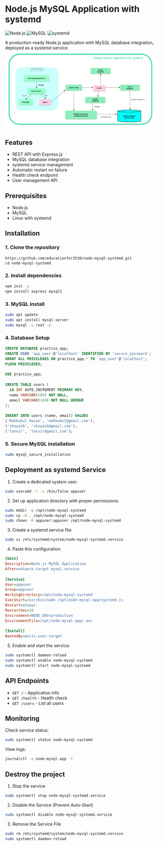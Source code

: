 # Node.js MySQL Application with systemd

![Node.js](https://img.shields.io/badge/Node.js-18.x-green)
![MySQL](https://img.shields.io/badge/MySQL-8.0-blue)
![systemd](https://img.shields.io/badge/systemd-Service-red)

A production-ready Node.js application with MySQL database integration, deployed as a systemd service.
![Demo Animation](nodejs.gif)

## Features
- REST API with Express.js
- MySQL database integration
- systemd service management
- Automatic restart on failure
- Health check endpoint
- User management API

## Prerequisites
- Node.js 
- MySQL 
- Linux with systemd

## Installation

### 1. Clone the repository
```bash[
https://github.com/educationfor3530/node-mysql-systemd.git
cd node-mysql-systemd
```

### 2. Install dependencies
```bash
npm init -y
npm install express mysql2
```
### 3. MySQL install
```bash
sudo apt update
sudo apt install mysql-server
sudo mysql -u root -p
```
### 4. Database Setup
```sql
CREATE DATABASE practice_app;
CREATE USER 'app_user'@'localhost' IDENTIFIED BY 'secure_password';
GRANT ALL PRIVILEGES ON practice_app.* TO 'app_user'@'localhost';
FLUSH PRIVILEGES;

USE practice_app;

CREATE TABLE users (
  id INT AUTO_INCREMENT PRIMARY KEY,
  name VARCHAR(100) NOT NULL,
  email VARCHAR(100) NOT NULL UNIQUE
);

INSERT INTO users (name, email) VALUES 
('Mahbubul Hasan', 'mahbubul@gmail.com'),
('shoyaib', 'shoyaib@gmail.com'),
('tanvir', 'tanvir@gmail.com');
```

### 5. Secure MySQL installation
```bash
sudo mysql_secure_installation
```

## Deployment as systemd Service

1. Create a dedicated system user:
```bash
sudo useradd -r -s /bin/false appuser
```
2. Set up application directory with proper permissions:
```bash
sudo mkdir -p /opt/node-mysql-systemd
sudo cp -R . /opt/node-mysql-systemd
sudo chown -R appuser:appuser /opt/node-mysql-systemd
```
3. Create a systemd service file:
```bash
sudo vi /etc/systemd/system/node-mysql-systemd.service
```

4. Paste this configuration:
```ini
[Unit]
Description=Node.js MySQL Application
After=network.target mysql.service

[Service]
User=appuser
Group=appuser
WorkingDirectory=/opt/node-mysql-systemd
ExecStart=/usr/bin/node /opt/node-mysql-app/systemd.js
Restart=always
RestartSec=10
Environment=NODE_ENV=production
EnvironmentFile=/opt/node-mysql-app/.env

[Install]
WantedBy=multi-user.target
```

5. Enable and start the service:
```bash
sudo systemctl daemon-reload
sudo systemctl enable node-mysql-systemd
sudo systemctl start node-mysql-systemd
```

## API Endpoints
- `GET /` - Application info
- `GET /health` - Health check
- `GET /users` - List all users

## Monitoring
Check service status:
```bash
sudo systemctl status node-mysql-systemd
```

View logs:
```bash
journalctl -u node-mysql-app -f
```
## Destroy the project
1. Stop the service
```bash
sudo systemctl stop node-mysql-systemd.service
```
2. Disable the Service (Prevent Auto-Start)
```bash
sudo systemctl disable node-mysql-systemd.service
```
3. Remove the Service File
```bash
sudo rm /etc/systemd/system/node-mysql-systemd.service
sudo systemctl daemon-reload
```
